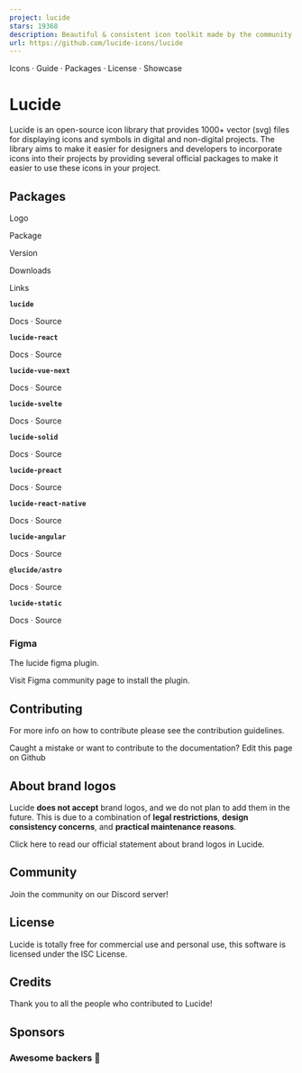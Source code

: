 ```yaml
---
project: lucide
stars: 19368
description: Beautiful & consistent icon toolkit made by the community. Open-source project and a fork of Feather Icons.
url: https://github.com/lucide-icons/lucide
---
```


Icons · Guide · Packages · License · Showcase

Lucide
======

Lucide is an open-source icon library that provides 1000+ vector (svg) files for displaying icons and symbols in digital and non-digital projects. The library aims to make it easier for designers and developers to incorporate icons into their projects by providing several official packages to make it easier to use these icons in your project.

Packages
--------

Logo

Package

Version

Downloads

Links

**`lucide`**

Docs · Source

**`lucide-react`**

Docs · Source

**`lucide-vue-next`**

Docs · Source

**`lucide-svelte`**

Docs · Source

**`lucide-solid`**

Docs · Source

**`lucide-preact`**

Docs · Source

**`lucide-react-native`**

Docs · Source

**`lucide-angular`**

Docs · Source

**`@lucide/astro`**

Docs · Source

**`lucide-static`**

Docs · Source

### Figma

The lucide figma plugin.

Visit Figma community page to install the plugin.

Contributing
------------

For more info on how to contribute please see the contribution guidelines.

Caught a mistake or want to contribute to the documentation? Edit this page on Github

About brand logos
-----------------

Lucide **does not accept** brand logos, and we do not plan to add them in the future. This is due to a combination of **legal restrictions**, **design consistency concerns**, and **practical maintenance reasons**.

Click here to read our official statement about brand logos in Lucide.

Community
---------

Join the community on our Discord server!

License
-------

Lucide is totally free for commercial use and personal use, this software is licensed under the ISC License.

Credits
-------

Thank you to all the people who contributed to Lucide!

Sponsors
--------

### Awesome backers 🍺
